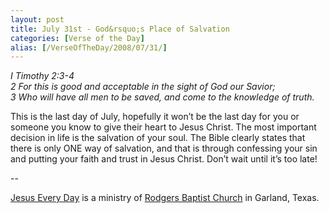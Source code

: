 ```yaml
---
layout: post
title: July 31st - God&rsquo;s Place of Salvation
categories: [Verse of the Day]
alias: [/VerseOfTheDay/2008/07/31/]
---
```


_I Timothy 2:3-4  
2 For this is good and acceptable in the sight of God our Savior;  
3 Who will have all men to be saved, and come to the knowledge of
truth._

This is the last day of July, hopefully it won&rsquo;t be the last
day for you or someone you know to give their heart to Jesus Christ.
The most important decision in life is the salvation of your soul.
The Bible clearly states that there is only ONE way of salvation, and
that is through confessing your sin and putting your faith and trust
in Jesus Christ. Don&rsquo;t wait until it&rsquo;s too late!

 --

<a href=http://jesuseveryday.net>Jesus Every Day</a> is a ministry of <a href=http://rodgersbaptist.net>Rodgers Baptist Church</a> in Garland, Texas.
